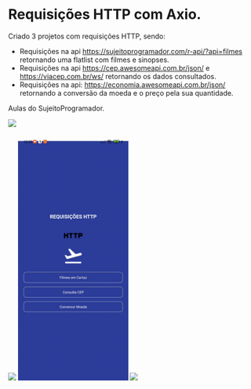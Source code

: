 # Requisições HTTP com Axio.

Criado 3 projetos com requisições HTTP, sendo:
- Requisições na api https://sujeitoprogramador.com/r-api/?api=filmes retornando uma flatlist com filmes e sinopses.
- Requisições na api https://cep.awesomeapi.com.br/json/ e https://viacep.com.br/ws/ retornando os dados consultados.
- Requisições na api: https://economia.awesomeapi.com.br/json/ retornando a conversão da moeda e o preço pela sua quantidade.

Aulas do SujeitoProgramador.

<img src="https://user-images.githubusercontent.com/76975737/147580777-56a25db8-2814-4667-b9ee-c71ad12fb8f0.png" height="500" /> 

<img src="https://github.com/TaisYuri/RequisicoesHTTP/blob/RequisicoesHTTP/assets/v1-filmes.gif?raw=true" height="500" /> <img src="https://github.com/TaisYuri/RequisicoesHTTP/blob/RequisicoesHTTP/assets/v2-CEP.gif?raw=true" height="500" /> <img src="https://github.com/TaisYuri/RequisicoesHTTP/blob/RequisicoesHTTP/assets/v3-conversor.gif?raw=true" height="500" />



